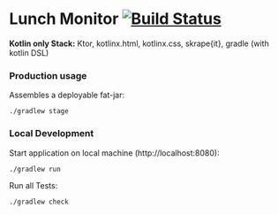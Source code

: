 Lunch Monitor [![Build Status](https://travis-ci.org/christian-draeger/lunch-monitor.svg?branch=master)](https://travis-ci.org/christian-draeger/lunch-monitor)
=============

**Kotlin only Stack:** Ktor, kotlinx.html, kotlinx.css, skrape{it}, gradle (with kotlin DSL)
    
### Production usage
    
Assembles a deployable fat-jar:

    ./gradlew stage
    
### Local Development

Start application on local machine (http://localhost:8080):

    ./gradlew run
    
Run all Tests:

    ./gradlew check
